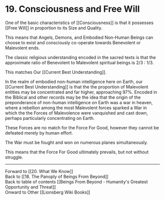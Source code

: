 # 19. Consciousness and Free Will

One of the basic characteristics of [[Consciousness]] is that it possesses [[Free Will]] in proportion to its Size and Quality. 

This means that Angels, Demons, and Embodied Non-Human Beings can choose to exist and consciously co-operate towards Benevolent or Malevolent ends. 

The classic religious understanding encoded in the sacred texts is that the approximate ratio of Benevolent to Malevolent spiritual beings is 2/3 : 1/3. 

This matches Our [[Current Best Understanding]]. 

In the realm of embodied non-human intelligence here on Earth, our [[Current Best Understanding]] is that the the proportion of Malevolent entities may be concentrated and far higher, approaching 97%. Encoded in the Biblical and other records may be the idea that the origin of the preponderance of non-human intelligence on Earth was a war in heaven, where a rebellion among the most Malevolent forces sparked a War in which the the Forces of Malevolence were vanquished and cast down, perhaps particularly concentrating on Earth. 

These Forces are no match for the Force For Good, however they cannot be defeated merely by human effort. 

The War must be fought and won on numerous planes simultaneously. 

This means that the Force For Good ultimately prevails, but not without struggle. 

___

Forward to [[20. What We Know]]      
Back to [[18. The Panoply of Beings From Beyond]]      
Back to table of contents [[Beings From Beyond - Humanity's Greatest Opportunity and Threat]]  
Onward to Other [[Lionsberg Wiki Books]]  


